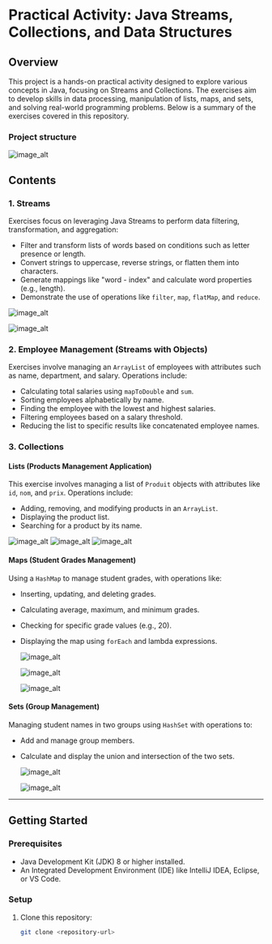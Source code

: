 
# Practical Activity: Java Streams, Collections, and Data Structures

## Overview

This project is a hands-on practical activity designed to explore various concepts in Java, focusing on Streams and Collections. The exercises aim to develop skills in data processing, manipulation of lists, maps, and sets, and solving real-world programming problems. Below is a summary of the exercises covered in this repository.
### Project structure

![image_alt](https://github.com/FatihaELHABTI/s1_projects/blob/main/java_tp4/src/imgs/Caeeapture.PNG)
## Contents

### 1. **Streams**  
Exercises focus on leveraging Java Streams to perform data filtering, transformation, and aggregation:  
- Filter and transform lists of words based on conditions such as letter presence or length.  
- Convert strings to uppercase, reverse strings, or flatten them into characters.  
- Generate mappings like "word - index" and calculate word properties (e.g., length).  
- Demonstrate the use of operations like `filter`, `map`, `flatMap`, and `reduce`.

 ![image_alt](https://github.com/FatihaELHABTI/s1_projects/blob/main/java_tp4/src/imgs/mots1.PNG)
  
![image_alt](https://github.com/FatihaELHABTI/s1_projects/blob/main/java_tp4/src/imgs/mot2.PNG)

### 2. **Employee Management (Streams with Objects)**  
Exercises involve managing an `ArrayList` of employees with attributes such as name, department, and salary. Operations include:  
- Calculating total salaries using `mapToDouble` and `sum`.  
- Sorting employees alphabetically by name.  
- Finding the employee with the lowest and highest salaries.  
- Filtering employees based on a salary threshold.  
- Reducing the list to specific results like concatenated employee names.

### 3. **Collections**  
#### **Lists (Products Management Application)**  
This exercise involves managing a list of `Produit` objects with attributes like `id`, `nom`, and `prix`. Operations include:  
- Adding, removing, and modifying products in an `ArrayList`.  
- Displaying the product list.  
- Searching for a product by its name.


![image_alt](https://github.com/FatihaELHABTI/s1_projects/blob/main/java_tp4/src/imgs/produi.PNG)
![image_alt](https://github.com/FatihaELHABTI/s1_projects/blob/main/java_tp4/src/imgs/gene.PNG)
![image_alt](https://github.com/FatihaELHABTI/s1_projects/blob/main/java_tp4/src/imgs/gene2.PNG)



#### **Maps (Student Grades Management)**  
Using a `HashMap` to manage student grades, with operations like:  
- Inserting, updating, and deleting grades.  
- Calculating average, maximum, and minimum grades.  
- Checking for specific grade values (e.g., 20).  
- Displaying the map using `forEach` and lambda expressions.

  ![image_alt](https://github.com/FatihaELHABTI/s1_projects/blob/main/java_tp4/src/imgs/not1.PNG)
  
  ![image_alt](https://github.com/FatihaELHABTI/s1_projects/blob/main/java_tp4/src/imgs/not2.PNG)
  
  ![image_alt](https://github.com/FatihaELHABTI/s1_projects/blob/main/java_tp4/src/imgs/not3.PNG)

#### **Sets (Group Management)**  
Managing student names in two groups using `HashSet` with operations to:  
- Add and manage group members.  
- Calculate and display the union and intersection of the two sets.

  ![image_alt](https://github.com/FatihaELHABTI/s1_projects/blob/main/java_tp4/src/imgs/set1.PNG)
  
  ![image_alt](https://github.com/FatihaELHABTI/s1_projects/blob/main/java_tp4/src/imgs/set2.PNG)
---

## Getting Started

### Prerequisites
- Java Development Kit (JDK) 8 or higher installed.
- An Integrated Development Environment (IDE) like IntelliJ IDEA, Eclipse, or VS Code.

### Setup
1. Clone this repository:  
   ```bash
   git clone <repository-url>
